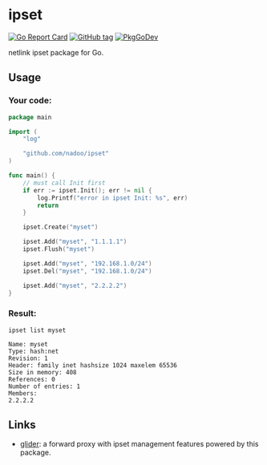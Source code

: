 # ipset

[![Go Report Card](https://goreportcard.com/badge/github.com/nadoo/ipset?style=flat-square)](https://goreportcard.com/report/github.com/nadoo/ipset)
[![GitHub tag](https://img.shields.io/github/v/tag/nadoo/ipset.svg?sort=semver&style=flat-square)](https://github.com/nadoo/ipset/releases)
[![PkgGoDev](https://pkg.go.dev/badge/github.com/nadoo/ipset)](https://pkg.go.dev/github.com/nadoo/ipset)

netlink ipset package for Go.

## Usage

### Your code:
```Go
package main

import (
	"log"

	"github.com/nadoo/ipset"
)

func main() {
	// must call Init first
	if err := ipset.Init(); err != nil {
		log.Printf("error in ipset Init: %s", err)
		return
	}

	ipset.Create("myset")

	ipset.Add("myset", "1.1.1.1")
	ipset.Flush("myset")

	ipset.Add("myset", "192.168.1.0/24")
	ipset.Del("myset", "192.168.1.0/24")

	ipset.Add("myset", "2.2.2.2")
}
```

### Result:
`ipset list myset`

```
Name: myset
Type: hash:net
Revision: 1
Header: family inet hashsize 1024 maxelem 65536
Size in memory: 408
References: 0
Number of entries: 1
Members:
2.2.2.2
```

## Links

- [glider](https://github.com/nadoo/glider): a forward proxy with ipset management features powered by this package.